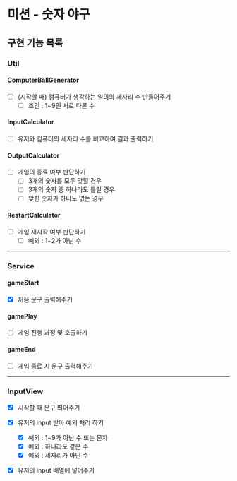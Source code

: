 # 미션 - 숫자 야구

## 구현 기능 목록

### Util

#### ComputerBallGenerator
- [ ] (시작할 때) 컴퓨터가 생각하는 임의의 세자리 수 만들어주기
  - [ ] 조건 : 1~9인 서로 다른 수

#### InputCalculator
- [ ] 유저와 컴퓨터의 세자리 수를 비교하여 결과 출력하기

#### OutputCalculator
- [ ] 게임의 종료 여부 판단하기
  - [ ] 3개의 숫자를 모두 맞힐 경우
  - [ ] 3개의 숫자 중 하나라도 틀릴 경우
  - [ ] 맞힌 숫자가 하나도 없는 경우

#### RestartCalculator
- [ ] 게임 재시작 여부 판단하기
  - [ ] 예외 : 1~2가 아닌 수

----

### Service

#### gameStart
- [x] 처음 문구 출력해주기

#### gamePlay
- [ ] 게임 진행 과정 및 호출하기

#### gameEnd
- [ ] 게임 종료 시 문구 출력해주기

----

### InputView

- [x] 시작할 때 문구 띄어주기
- [x] 유저의 input 받아 예외 처리 하기
  - [x] 예외 : 1~9가 아닌 수 또는 문자
  - [x] 예외 : 하나라도 같은 수
  - [x] 예외 : 세자리가 아닌 수
- [x] 유저의 input 배열에 넣어주기
  

